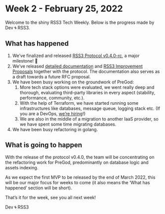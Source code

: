 # Week 2 - February 25, 2022

Welcome to the shiny RSS3 Tech Weekly. Below is the progress made by Dev 🌀 RSS3.

## What has happened

1. We’ve finalized and released [RSS3 Protocol v0.4.0-rc](https://github.com/NaturalSelectionLabs/RSS3-Protocol), a major milestone! 🎉
2. We’ve released [detailed documentation](https://rss3.wiki/protocol/v0.4.0-rc.html) and [RSS3 Improvement Proposals](https://rss3.wiki/protocol/RIPs/RIP-1.html) together with the protocol. The documentation also serves as a draft towards a future RFC proposal.
3. We have been busy working on the groundwork of PreGod:
    1. More tech stack options were evaluated, we went really deep and thorough, evaluating third-party libraries in every aspect (stability, performance, community, etc.). 
    2. With the help of Terraform, we have started running some infrastructures like databases, message queue, logging stack etc. (If you are a DevOps, [we’re hiring](https://www.notion.so/Open-Source-Remote-RSS3-Offering-the-Dopest-Positions-Android-Developers-Front-end-Engineers-a-b6fdbffee017449797397f45340de9d4)!)
    3. We are also in the middle of a migration to another IaaS provider, so we have spent some time migrating databases.
4. We have been busy refactoring in golang.

## What is going to happen

With the release of the protocol v0.4.0, the team will be concentrating on the refactoring work for PreGod, predominantly on database logic and assets indexing.

As we expect the first MVP to be released by the end of March 2022, this will be our major focus for weeks to come (it also means the ‘What has happened’ section will be short).

That’s it for the week, see you all next week!

Dev 🌀 RSS3
